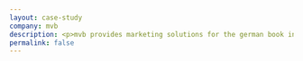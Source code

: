 ```yaml
---
layout: case-study
company: mvb
description: <p>mvb provides marketing solutions for the german book industry.</p><p>They approached Mainmatter when they were looking for external expertise. We performed a workshop, leveling up the team’s expertise and guided the project until its successful completion.</p>
permalink: false
---
```

